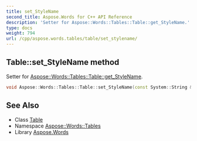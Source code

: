 ```yaml
---
title: set_StyleName
second_title: Aspose.Words for C++ API Reference
description: 'Setter for Aspose::Words::Tables::Table::get_StyleName.'
type: docs
weight: 794
url: /cpp/aspose.words.tables/table/set_stylename/
---
```

## Table::set_StyleName method


Setter for [Aspose::Words::Tables::Table::get_StyleName](../get_stylename/).

```cpp
void Aspose::Words::Tables::Table::set_StyleName(const System::String &value)
```

## See Also

* Class [Table](../)
* Namespace [Aspose::Words::Tables](../../)
* Library [Aspose.Words](../../../)
